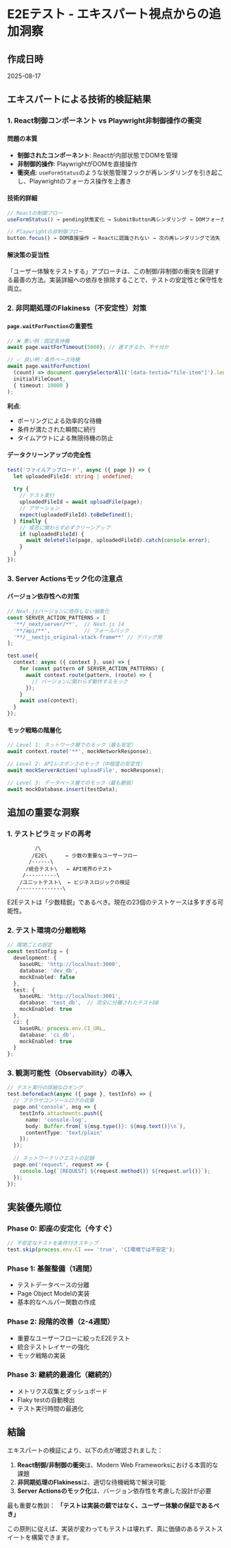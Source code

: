 # E2Eテスト - エキスパート視点からの追加洞察

## 作成日時
2025-08-17

## エキスパートによる技術的検証結果

### 1. React制御コンポーネント vs Playwright非制御操作の衝突

#### 問題の本質
- **制御されたコンポーネント**: Reactが内部状態でDOMを管理
- **非制御的操作**: PlaywrightがDOMを直接操作
- **衝突点**: `useFormStatus`のような状態管理フックが再レンダリングを引き起こし、Playwrightのフォーカス操作を上書き

#### 技術的詳細
```typescript
// Reactの制御フロー
useFormStatus() → pending状態変化 → SubmitButton再レンダリング → DOMフォーカスリセット

// Playwrightの非制御フロー  
button.focus() → DOM直接操作 → Reactに認識されない → 次の再レンダリングで消失
```

#### 解決策の妥当性
「ユーザー体験をテストする」アプローチは、この制御/非制御の衝突を回避する最善の方法。実装詳細への依存を排除することで、テストの安定性と保守性を両立。

### 2. 非同期処理のFlakiness（不安定性）対策

#### `page.waitForFunction`の重要性
```typescript
// ❌ 悪い例：固定長待機
await page.waitForTimeout(5000); // 遅すぎるか、不十分か

// ✅ 良い例：条件ベース待機
await page.waitForFunction(
  (count) => document.querySelectorAll('[data-testid="file-item"]').length > count,
  initialFileCount,
  { timeout: 10000 }
);
```

**利点**:
- ポーリングによる効率的な待機
- 条件が満たされた瞬間に続行
- タイムアウトによる無限待機の防止

#### データクリーンアップの完全性
```typescript
test('ファイルアップロード', async ({ page }) => {
  let uploadedFileId: string | undefined;
  
  try {
    // テスト実行
    uploadedFileId = await uploadFile(page);
    // アサーション
    expect(uploadedFileId).toBeDefined();
  } finally {
    // 成否に関わらず必ずクリーンアップ
    if (uploadedFileId) {
      await deleteFile(page, uploadedFileId).catch(console.error);
    }
  }
});
```

### 3. Server Actionsモック化の注意点

#### バージョン依存性への対策
```typescript
// Next.jsバージョンに依存しない抽象化
const SERVER_ACTION_PATTERNS = [
  '**/_next/server/**',  // Next.js 14
  '**/api/**',           // フォールバック
  '**/__nextjs_original-stack-frame**' // デバッグ用
];

test.use({
  context: async ({ context }, use) => {
    for (const pattern of SERVER_ACTION_PATTERNS) {
      await context.route(pattern, (route) => {
        // バージョンに関わらず動作するモック
      });
    }
    await use(context);
  }
});
```

#### モック戦略の階層化
```typescript
// Level 1: ネットワーク層でのモック（最も安定）
await context.route('**', mockNetworkResponse);

// Level 2: APIレスポンスのモック（中程度の安定性）
await mockServerAction('uploadFile', mockResponse);

// Level 3: データベース層でのモック（最も脆弱）
await mockDatabase.insert(testData);
```

## 追加の重要な洞察

### 1. テストピラミッドの再考

```
         /\
        /E2E\      ← 少数の重要なユーザーフロー
       /------\
      /統合テスト\   ← API境界のテスト
     /----------\
    /ユニットテスト\  ← ビジネスロジックの検証
   /--------------\
```

E2Eテストは「少数精鋭」であるべき。現在の23個のテストケースは多すぎる可能性。

### 2. テスト環境の分離戦略

```typescript
// 環境ごとの設定
const testConfig = {
  development: {
    baseURL: 'http://localhost:3000',
    database: 'dev_db',
    mockEnabled: false
  },
  test: {
    baseURL: 'http://localhost:3001',
    database: 'test_db',  // 完全に分離されたテストDB
    mockEnabled: true
  },
  ci: {
    baseURL: process.env.CI_URL,
    database: 'ci_db',
    mockEnabled: true
  }
};
```

### 3. 観測可能性（Observability）の導入

```typescript
// テスト実行の詳細なロギング
test.beforeEach(async ({ page }, testInfo) => {
  // ブラウザコンソールログの収集
  page.on('console', msg => {
    testInfo.attachments.push({
      name: 'console-log',
      body: Buffer.from(`${msg.type()}: ${msg.text()}\n`),
      contentType: 'text/plain'
    });
  });
  
  // ネットワークリクエストの記録
  page.on('request', request => {
    console.log(`[REQUEST] ${request.method()} ${request.url()}`);
  });
});
```

## 実装優先順位

### Phase 0: 即座の安定化（今すぐ）
```typescript
// 不安定なテストを条件付きスキップ
test.skip(process.env.CI === 'true', 'CI環境では不安定');
```

### Phase 1: 基盤整備（1週間）
- テストデータベースの分離
- Page Object Modelの実装
- 基本的なヘルパー関数の作成

### Phase 2: 段階的改善（2-4週間）
- 重要なユーザーフローに絞ったE2Eテスト
- 統合テストレイヤーの強化
- モック戦略の実装

### Phase 3: 継続的最適化（継続的）
- メトリクス収集とダッシュボード
- Flaky testの自動検出
- テスト実行時間の最適化

## 結論

エキスパートの検証により、以下の点が確認されました：

1. **React制御/非制御の衝突**は、Modern Web Frameworksにおける本質的な課題
2. **非同期処理のFlakiness**は、適切な待機戦略で解決可能
3. **Server Actionsのモック化**は、バージョン依存性を考慮した設計が必要

最も重要な教訓：
**「テストは実装の鏡ではなく、ユーザー体験の保証であるべき」**

この原則に従えば、実装が変わってもテストは壊れず、真に価値のあるテストスイートを構築できます。